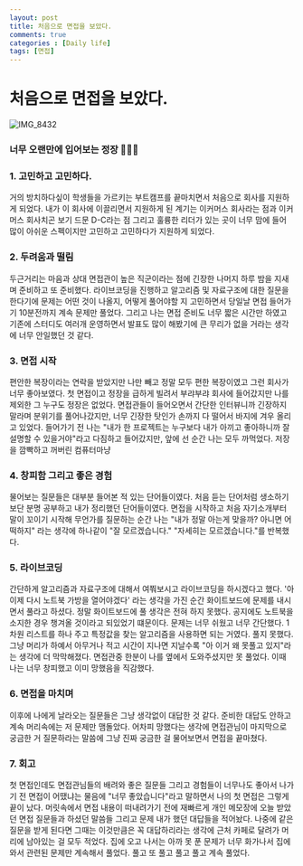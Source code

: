 ```yaml
---
layout: post
title: 처음으로 면접을 보았다.
comments: true
categories : [Daily life]
tags: [면접]
---
```


# 처음으로 면접을 보았다.

![IMG_8432](https://user-images.githubusercontent.com/75519839/172981895-e0bb270b-1068-4774-8d8c-a5c54ce49a39.jpg)
### 너무 오랜만에 입어보는 정장 🤵🏻‍♂️


### 1. 고민하고 고민하다.

거의 방치하다싶이 학생들을 가르키는 부트캠프를 끝마치면서 처음으로 회사를 지원하게 되었다.
내가 이 회사에 이끌리면서 지원하게 된 계기는 이커머스 회사라는 점과 이커머스 회사치곤 보기 드문 D-C라는 점 그리고 훌륭한 리더가 있는 곳이 너무 맘에 들어 많이 아쉬운 스펙이지만 고민하고 고민하다가 지원하게 되었다.

### 2. 두려움과 떨림

두근거리는 마음과 상대 면접관이 높은 직군이라는 점에 긴장한 나머지 하루 밤을 지새며 준비하고 또 준비했다.
라이브코딩을 진행하고 알고리즘 및 자료구조에 대한 질문을 한다기에 문제는 어떤 것이 나올지, 어떻게 풀어야할 지 고민하면서 당일날 면접 들어가기 10분전까지 계속 문제만 풀었다.
그리고 나는 면접 준비도 너무 짧은 시간만 하였고 기존에 스터디도 여러개 운영하면서 발표도 많이 해봤기에 큰 무리가 없을 거라는 생각에 너무 안일했던 것 같다. 

### 3. 면접 시작

편안한 복장이라는 연락을 받았지만 나만 빼고 정말 모두 편한 복장이였고 그런 회사가 너무 좋아보였다. 첫 면접이고 정장을 급하게 빌려서 부랴부랴 회사에 들어갔지만 나를 제외한 그 누구도 정장은 없었다. 
면접관들이 들어오면서 간단한 인터뷰니까 긴장하지 말라며 분위기를 풀어나갔지만, 너무 긴장한 탓인가 손까지 다 떨어서 바지에 겨우 올리고 있었다.
들어가기 전 나는 "내가 한 프로젝트는 누구보다 내가 아끼고 좋아하니까 잘 설명할 수 있을거야"라고 다짐하고 들어갔지만, 앞에 선 순간 나는 모두 까먹었다. 저장을 깜빡하고 꺼버린 컴퓨터마냥

### 4. 창피함 그리고 좋은 경험

물어보는 질문들은 대부분 들어본 적 있는 단어들이였다. 처음 듣는 단어처럼 생소하기보단 분명 공부하고 내가 정리했던 단어들이였다. 면접을 시작하고 처음 자기소개부터 말이 꼬이기 시작해 무언가를 질문하는 순간 나는 "내가 정말 아는게 맞을까? 아니면 어떡하지" 라는 생각에 하나같이 "잘 모르겠습니다." "자세히는 모르겠습니다."를 반복했다.

### 5. 라이브코딩

간단하게 알고리즘과 자료구조에 대해서 여쭤보시고 라이브코딩을 하시겠다고 했다. '아 이제 다시 노트북 가방을 열어야겠다' 라는 생각을 가진 순간 화이트보드에 문제를 내시면서 풀라고 하셨다. 정말 화이트보드에 풀 생각은 전혀 하지 못했다. 공지에도 노트북을 소지한 경우 챙겨올 것이라고 되있었기 떄문이다. 
문제는 너무 쉬웠고 너무 간단했다. 1차원 리스트를 하나 주고 특정값을 찾는 알고리즘을 사용하면 되는 거였다. 
풀지 못했다. 그냥 머리가 하예서 아무거나 적고 시간이 지나면 지날수록 "아 이거 왜 못풀고 있지"라는 생각에 더 막막해졌다.
면접관중 한분이 나를 옆에서 도와주셨지만 못 풀었다. 이때 나는 너무 창피했고 이미 망했음을 직감했다.

### 6. 면접을 마치며

이후에 나에게 날라오는 질문들은 그냥 생각없이 대답한 것 같다. 준비한 대답도 안하고 계속 머리속에는 저 문제만 맴돌았다.
어차피 망했다는 생각에 면접관님이 마지막으로 궁금한 거 질문하라는 말씀에 그냥 진짜 궁금한 걸 물어보면서 면접을 끝마쳤다.

### 7. 회고

첫 면접인데도 면접관님들의 배려와 좋은 질문들 그리고 경험들이 너무나도 좋아서 나가기 전 면접이 어땠냐는 물음에 "너무 좋았습니다"라고 말하면서 나의 첫 면접은 그렇게 끝이 났다. 머릿속에서 면접 내용이 떠내려가기 전에 재빠르게 개인 메모장에 오늘 받았던 면접 질문들과 하셨던 말씀들 그리고 문제 내가 했던 대답들을 적어놨다. 나중에 같은 질문을 받게 된다면 그때는 이것만큼은 꼭 대답하리라는 생각에 근처 카페로 달려가 머리에 남아있는 걸 모두 적었다. 
집에 오고 나서는 아까 못 푼 문제가 너무 화가나서 집에 와서 관련된 문제만 계속해서 풀었다. 풀고 또 풀고 풀고 풀고 계속 풀었다.